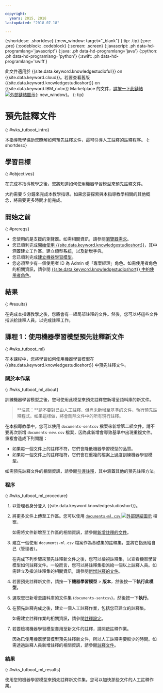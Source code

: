 ```yaml
---

copyright:
  years: 2015, 2018
lastupdated: "2018-07-18"

---
```


{:shortdesc: .shortdesc}
{:new_window: target="_blank"}
{:tip: .tip}
{:pre: .pre}
{:codeblock: .codeblock}
{:screen: .screen}
{:javascript: .ph data-hd-programlang='javascript'}
{:java: .ph data-hd-programlang='java'}
{:python: .ph data-hd-programlang='python'}
{:swift: .ph data-hd-programlang='swift'}

此文件適用於 {{site.data.keyword.knowledgestudiofull}} on {{site.data.keyword.cloud}}。若要查看舊版 {{site.data.keyword.knowledgestudioshort}} on {{site.data.keyword.IBM_notm}} Marketplace 的文件，[請按一下此鏈結 ![外部鏈結圖示](../../icons/launch-glyph.svg "外部鏈結圖示")](https://{DomainName}/docs/services/knowledge-studio/tutorials-bootstrap-annotation.html){: new_window}。
{: tip}

# 預先註釋文件
{: #wks_tutboot_intro}

本指導教學協助您瞭解如何預先註釋文件，這可引導人工註釋的註釋程序。
{: shortdesc}

## 學習目標
{: #objectives}

在完成本指導教學之後，您將知道如何使用機器學習模型來預先註釋文件。

大約需要 5 分鐘來完成本教學指導。如果您要探索與本指導教學相關的其他概念，將需要更多時間才能完成。

## 開始之前
{: #prereqs}

- 您使用的是支援的瀏覽器。如需相關資訊，請參閱[瀏覽器需求](/docs/services/watson-knowledge-studio/system-requirements.html)。
- 您已順利完成[開始使用 {{site.data.keyword.knowledgestudioshort}}](/docs/services/watson-knowledge-studio/tutorials-create-project.html)，其中涵蓋建立工作區、建立類型系統，以及新增字典。
- 您已順利完成[建立機器學習模型](/docs/services/watson-knowledge-studio/tutorials-create-ml-model.html)。
- 您必須至少有一個使用者 ID 為 Admin 或「專案經理」角色。如需使用者角色的相關資訊，請參閱 [{{site.data.keyword.knowledgestudioshort}} 中的使用者角色](/docs/services/watson-knowledge-studio/roles.html)。

## 結果
{: #results}

在完成本指導教學之後，您將會有一組局部註釋的文件。然後，您可以將這些文件指派給註釋人員，以完成註釋工作。

## 課程 1：使用機器學習模型預先註釋新文件
{: #wks_tutboot_ml}

在本課程中，您將學習如何使用機器學習模型在 {{site.data.keyword.knowledgestudioshort}} 中預先註釋文件。

### 關於本作業
{: #wks_tutboot_ml_about}

訓練機器學習模型之後，您可使用此模型來預先註釋您新增至語料庫的新文件。

> **注意：**請不要對已由人工註釋、但尚未新增至基準的文件，執行預先註釋程式。如果這樣做，將會刪除文件中的所有現行註釋。

在本指導教學中，您可以使用 `documents-sentcsv` 檔案來新增第二組文件。請不要再次新增 `documents-new.csv` 檔案，因為此新增會導致基準中出現重複文件。重複會造成下列問題：

- 如果每一個文件上的註釋不符，它們會降低機器學習模型的品質。
- 如果每一個文件上的註釋相符，它們會在重複的檔案上過度訓練機器學習模型。

如需預先註釋文件的相關資訊，請參閱[引導註釋](/docs/services/watson-knowledge-studio/preannotation.html)，其中涵蓋其他的預先註釋方法。

### 程序
{: #wks_tutboot_ml_procedure}

1. 以管理者身分登入 {{site.data.keyword.knowledgestudioshort}}。
1. 將更多文件上傳至工作區。您可以使用 <a target="_blank" href="https://watson-developer-cloud.github.io/doc-tutorial-downloads/knowledge-studio/documents-ml.csv" download>`documents-ml.csv` <img src="../../icons/launch-glyph.svg" alt="外部鏈結圖示" title="外部鏈結圖示" class="style-scope doc-content"></a> 檔案。

    如需將文件新增至工作區的相關資訊，請參閱[新增註釋的文件](/docs/services/watson-knowledge-studio/documents-for-annotation.html)。

1. 建立一個使用 `documents-ml.csv` 檔案作為基礎集的註釋集，並將它指派給自己（管理者）。

    在完成下列步驟來預先註釋新文件之後，您可以檢視註釋集，以查看機器學習模型如何註釋文件。一般而言，您可以將註釋集指派給一個以上註釋人員。如需建立及指派註釋集的相關資訊，請參閱[新增註釋的文件](/docs/services/watson-knowledge-studio/documents-for-annotation.html)。

1. 若要預先註釋新文件，請按一下**機器學習模型** > **版本**，然後按一下**執行此模型**。
1. 選取您已新增至語料庫的文件集 (`documents-sentcsv`)，然後按一下**執行**。
1. 在預先註釋完成之後，建立一個人工註釋作業，包括您已建立的註釋集。

    如需建立註釋作業的相關資訊，請參閱[註釋設定](/docs/services/watson-knowledge-studio/annotate-documents.html)。

1. 若要檢視機器學習模型套用至新文件的註釋，請開啟註釋作業。

    因為已使用機器學習模型預先註釋新文件，所以人工註釋需要較少的時間。如需透過註釋人員新增註釋的相關資訊，請參閱[註釋文件](/docs/services/watson-knowledge-studio/user-guide.html)。

### 結果
{: #wks_tutboot_ml_results}

使用您的機器學習模型來預先註釋新文件集，您可以加快那些文件的人工註釋作業。
